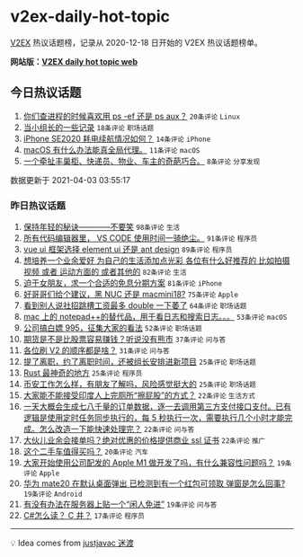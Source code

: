 # v2ex-daily-hot-topic

[V2EX](https://www.v2ex.com/) 热议话题榜，记录从 2020-12-18 日开始的 V2EX 热议话题榜单。

**网站版：[V2EX daily hot topic web](https://boojack.github.io/v2ex-daily-hot-topic-web/)**

## 今日热议话题

<!-- TODAY BEGIN -->

1. [你们查进程的时候喜欢用 ps -ef 还是 ps aux？](https://www.v2ex.com/t/767746) `20条评论` `Linux`
1. [当小组长的一些记录](https://www.v2ex.com/t/767732) `18条评论` `职场话题`
1. [iPhone SE2020 耗电续航情况如何？](https://www.v2ex.com/t/767729) `14条评论` `iPhone`
1. [macOS 有什么办法能真全局代理。](https://www.v2ex.com/t/767745) `11条评论` `macOS`
1. [一个牵扯丰巢柜、快递员、物业、车主的奇葩巧合。](https://www.v2ex.com/t/767741) `8条评论` `分享发现`

数据更新于 2021-04-03 03:55:17

<!-- TODAY END -->

### 昨日热议话题

<!-- YESTERDAY BEGIN -->

1. [保持年轻的秘诀————不要笑](https://www.v2ex.com/t/767416) `98条评论` `生活`
1. [所有代码编辑器里， VS CODE 使用时间一骑绝尘。](https://www.v2ex.com/t/767573) `91条评论` `程序员`
1. [vue ui 框架选择 element ui 还是 ant design](https://www.v2ex.com/t/767468) `89条评论` `程序员`
1. [想培养一个业余爱好 为自己的生活添加点光彩 各位有什么好推荐的 比如拍摄视频 或者 运动方面的 或者其他的](https://www.v2ex.com/t/767427) `82条评论` `生活`
1. [迫于女朋友，求一个合适的免息分期方案](https://www.v2ex.com/t/767538) `81条评论` `iPhone`
1. [好哥哥们给个建议，黑 NUC 还是 macmini18?](https://www.v2ex.com/t/767532) `75条评论` `Apple`
1. [看到别人说社招跳槽工资最多 double 一下萎了](https://www.v2ex.com/t/767408) `64条评论` `职场话题`
1. [mac 上的 notepad++的替代品，用于看日志和搜索日志。。。](https://www.v2ex.com/t/767491) `53条评论` `macOS`
1. [公司搞白嫖 995，征集大家的看法](https://www.v2ex.com/t/767412) `52条评论` `职场话题`
1. [期货是不是比股票容易赚钱？听说没有熊市](https://www.v2ex.com/t/767666) `37条评论` `问与答`
1. [各位刷 V2 的顺序都是啥？](https://www.v2ex.com/t/767474) `31条评论` `问与答`
1. [提了离职，约了离职时间，还被组长安排进新项目](https://www.v2ex.com/t/767587) `25条评论` `职场话题`
1. [Rust 最神奇的地方](https://www.v2ex.com/t/767570) `25条评论` `程序员`
1. [币安工作怎么样，有朋友了解吗，风险感觉挺大的](https://www.v2ex.com/t/767449) `25条评论` `职场话题`
1. [大家能不能接受印度人上完厕所“擦屁股”的方式？](https://www.v2ex.com/t/767617) `22条评论` `生活方式`
1. [一天大概会生成七八千量的订单数据，逐一去调用第三方支付接口支付。已有逻辑是使用定时任务同步执行的，每 5 秒执行一次，需要执行几个小时才能完成。怎么改造一下能快速处理完？](https://www.v2ex.com/t/767528) `22条评论` `问与答`
1. [大伙儿业余会接单吗？绝对优惠的价格提供商业 ssl 证书](https://www.v2ex.com/t/767442) `22条评论` `推广`
1. [这个二手车值得买吗？](https://www.v2ex.com/t/767590) `20条评论` `汽车`
1. [大家开始使用公司配发的 Apple M1 做开发了吗，有什么兼容性问题吗？](https://www.v2ex.com/t/767606) `19条评论` `Apple`
1. [华为 mate20 在默认桌面弹出 已检测到有一个红包可领取 弹窗是怎么回事?](https://www.v2ex.com/t/767510) `19条评论` `Android`
1. [有没有办法在服务器上贴一个“闲人免进”](https://www.v2ex.com/t/767444) `19条评论` `问与答`
1. [C#怎么读？ C 井？](https://www.v2ex.com/t/767700) `17条评论` `程序员`

<!-- YESTERDAY END -->

---

💡 Idea comes from [justjavac 迷渡](https://github.com/justjavac/)
